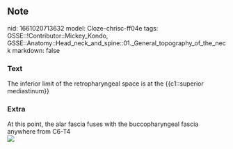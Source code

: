 ## Note
nid: 1661020713632
model: Cloze-chrisc-ff04e
tags: GSSE::!Contributor::Mickey_Kondo, GSSE::Anatomy::Head_neck_and_spine::01._General_topography_of_the_neck
markdown: false

### Text
The inferior limit of the retropharyngeal space is at the {{c1::superior mediastinum}}

### Extra
<div>
  At this point, the alar fascia fuses with the buccopharyngeal
  fascia anywhere from C6-T4
</div>
<div><img src="130"></div>
